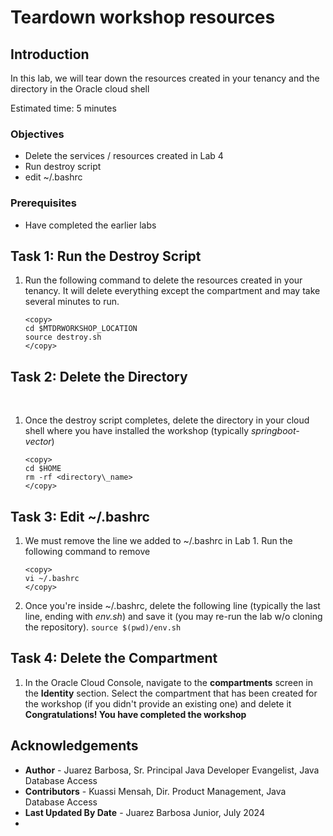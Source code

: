 # Teardown workshop resources

## Introduction

In this lab, we will tear down the resources created in your tenancy and the directory in the Oracle cloud shell

Estimated time: 5 minutes

### Objectives

* Delete the services / resources created in Lab 4
* Run destroy script
* edit \~/.bashrc

### Prerequisites

* Have completed the earlier labs

## Task 1: Run the Destroy Script

1. Run the following command to delete the resources created in your tenancy. It will delete everything except the compartment and may take several minutes to run.

    ```
    <copy>
    cd $MTDRWORKSHOP_LOCATION
    source destroy.sh
    </copy>
    ```

## Task 2: Delete the Directory
<br>

1. Once the destroy script completes, delete the directory in your cloud shell where you have installed the workshop (typically *springboot-vector*)

    ```
    <copy>
    cd $HOME
    rm -rf <directory\_name>
    </copy>
    ```

## Task 3: Edit \~/.bashrc

1. We must remove the line we added to \~/.bashrc in Lab 1. Run the following command to remove

    ```
    <copy>
    vi ~/.bashrc
    </copy>
    ```

2. Once you're inside \~/.bashrc, delete the following line (typically the last line, ending with *env.sh*) and save it (you may re-run the lab w/o cloning the repository).
    ```source $(pwd)/env.sh```

## Task 4: Delete the Compartment

1. In the Oracle Cloud Console, navigate to the **compartments** screen in the **Identity** section. Select the compartment that has been created for the workshop (if you didn't provide an existing one) and delete it
**Congratulations! You have completed the workshop**

## Acknowledgements

* **Author** - Juarez Barbosa, Sr. Principal Java Developer Evangelist, Java Database Access
* **Contributors** - Kuassi Mensah, Dir. Product Management, Java Database Access
* **Last Updated By Date** - Juarez Barbosa Junior, July 2024
* 
